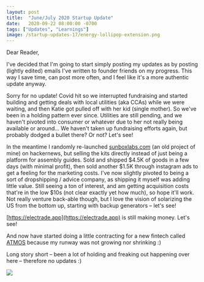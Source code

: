 ```yaml
---
layout: post
title:  "June/July 2020 Startup Update"
date:   2020-09-22 08:00:00 -0700
tags: ["Updates", "Learnings"]
image: /startup-updates-17/energy-lollipop-extension.png
---
```


Dear Reader,

I've decided that I'm going to start simply posting my updates as by posting (lightly edited) emails I've written to founder friends on my progress. This way I save time, can post more often, and I feel like it's a more authentic update anyway.

Sorry for no update! Covid hit so we interrupted fundraising and started building and getting deals with local utilities (aka CCAs) while we were waiting, and then Katie got pulled off with her kid (single mother). So we've been in a holding pattern ever since. Utilities are still pending, and we haven't pivoted into consumer or whatever due to her not really being available or around... We haven't taken up fundraising efforts again, but probably dodged a bullet there? Or not? Let's see!

In the meantime I randomly re-launched [sunboxlabs.com](https://sunboxlabs.com) (an old project of mine) on hackernews, but selling the kits directly instead of just being a platform for assembly guides. Sold and shipped $4.5K of goods in a few days (with minimal profit), then sold another $1.5K through instagram ads to get a feeling for the marketing costs. I've now slightly pivoted to being a sort of dropshipping / advice company, as shipping it myself was adding little value. Still seeing a ton of interest, and am getting acquisition costs that're in the low $10s (not clear exactly yet how much), so hope it'll work. Not really venture back-able though, but I love the vision of solarizing the US from the bottom up, starting with backup generators – let's see!

[https://electrade.app](https://electrade.app) is still making money. Let's see!

And now have started doing a little contracting for a new fintech called [ATMOS](https://joinatmos.com) because my runway was not growing nor shrinking :)

Long story short – been a lot of holding and freaking out happening over here – therefore no updates :)

![](/startup-updates-19/braveheart.png)